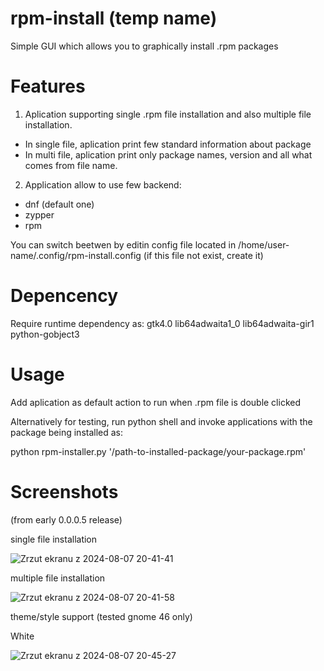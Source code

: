 # rpm-install (temp name)

Simple GUI which allows you to graphically install .rpm packages

# Features

1. Aplication supporting single .rpm file installation and also multiple file installation.
* In single file, aplication print few standard information about package
* In multi file, aplication print only package names, version and all what comes from file name.

2. Application allow to use few backend:
* dnf (default one)
* zypper
* rpm

You can switch beetwen by editin config file located in /home/user-name/.config/rpm-install.config (if this file not exist, create it)

# Depencency
Require runtime dependency as: gtk4.0 lib64adwaita1_0 lib64adwaita-gir1 python-gobject3

# Usage

Add aplication as default action to run when .rpm file is double clicked

Alternatively for testing, run python shell and invoke applications with the package being installed as:

python rpm-installer.py  '/path-to-installed-package/your-package.rpm' 



# Screenshots

(from early 0.0.0.5 release)

single file installation

![Zrzut ekranu z 2024-08-07 20-41-41](https://github.com/user-attachments/assets/1e979205-411e-444f-995b-0b736338161b)

multiple file installation

![Zrzut ekranu z 2024-08-07 20-41-58](https://github.com/user-attachments/assets/0c648a38-8d57-4d4c-a7b8-a961d831d195)

theme/style support (tested gnome 46 only)

White

![Zrzut ekranu z 2024-08-07 20-45-27](https://github.com/user-attachments/assets/a1adc20c-f797-4362-9ba2-7ad1a3b88187)

